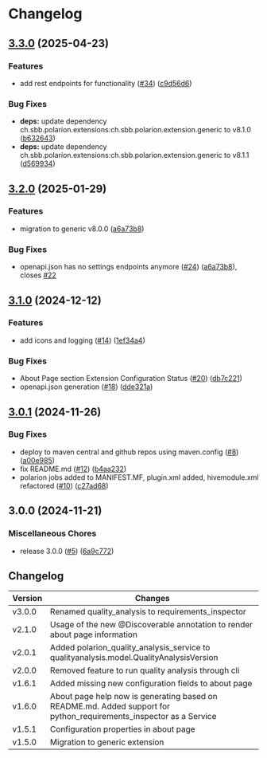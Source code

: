 # Changelog

## [3.3.0](https://github.com/SchweizerischeBundesbahnen/ch.sbb.polarion.extension.requirements-inspector/compare/v3.2.0...v3.3.0) (2025-04-23)


### Features

* add rest endpoints for functionality ([#34](https://github.com/SchweizerischeBundesbahnen/ch.sbb.polarion.extension.requirements-inspector/issues/34)) ([c9d56d6](https://github.com/SchweizerischeBundesbahnen/ch.sbb.polarion.extension.requirements-inspector/commit/c9d56d6194bb433adfb917e385a8355a2e1a7d57))


### Bug Fixes

* **deps:** update dependency ch.sbb.polarion.extensions:ch.sbb.polarion.extension.generic to v8.1.0 ([b632643](https://github.com/SchweizerischeBundesbahnen/ch.sbb.polarion.extension.requirements-inspector/commit/b6326432940a40b0ff596c5c4416d49611804a92))
* **deps:** update dependency ch.sbb.polarion.extensions:ch.sbb.polarion.extension.generic to v8.1.1 ([d569934](https://github.com/SchweizerischeBundesbahnen/ch.sbb.polarion.extension.requirements-inspector/commit/d56993436dbfd581c4282e73344d41ea360b1b2d))

## [3.2.0](https://github.com/SchweizerischeBundesbahnen/ch.sbb.polarion.extension.requirements-inspector/compare/v3.1.0...v3.2.0) (2025-01-29)


### Features

* migration to generic v8.0.0 ([a6a73b8](https://github.com/SchweizerischeBundesbahnen/ch.sbb.polarion.extension.requirements-inspector/commit/a6a73b8cedfb52efdde5ab327fcb1739e5061221))


### Bug Fixes

* openapi.json has no settings endpoints anymore ([#24](https://github.com/SchweizerischeBundesbahnen/ch.sbb.polarion.extension.requirements-inspector/issues/24)) ([a6a73b8](https://github.com/SchweizerischeBundesbahnen/ch.sbb.polarion.extension.requirements-inspector/commit/a6a73b8cedfb52efdde5ab327fcb1739e5061221)), closes [#22](https://github.com/SchweizerischeBundesbahnen/ch.sbb.polarion.extension.requirements-inspector/issues/22)

## [3.1.0](https://github.com/SchweizerischeBundesbahnen/ch.sbb.polarion.extension.requirements-inspector/compare/v3.0.1...v3.1.0) (2024-12-12)


### Features

* add icons and logging ([#14](https://github.com/SchweizerischeBundesbahnen/ch.sbb.polarion.extension.requirements-inspector/issues/14)) ([1ef34a4](https://github.com/SchweizerischeBundesbahnen/ch.sbb.polarion.extension.requirements-inspector/commit/1ef34a47774e0395e92c01f399901ac72a07bc3f))


### Bug Fixes

* About Page section Extension Configuration Status ([#20](https://github.com/SchweizerischeBundesbahnen/ch.sbb.polarion.extension.requirements-inspector/issues/20)) ([db7c221](https://github.com/SchweizerischeBundesbahnen/ch.sbb.polarion.extension.requirements-inspector/commit/db7c22116c33a59f01dd1efdca8e0b98ab527335))
* openapi.json generation ([#18](https://github.com/SchweizerischeBundesbahnen/ch.sbb.polarion.extension.requirements-inspector/issues/18)) ([dde321a](https://github.com/SchweizerischeBundesbahnen/ch.sbb.polarion.extension.requirements-inspector/commit/dde321a9ef984d172226a066dc5c92514f7937bb))

## [3.0.1](https://github.com/SchweizerischeBundesbahnen/ch.sbb.polarion.extension.requirements-inspector/compare/v3.0.0...v3.0.1) (2024-11-26)


### Bug Fixes

* deploy to maven central and github repos using maven.config ([#8](https://github.com/SchweizerischeBundesbahnen/ch.sbb.polarion.extension.requirements-inspector/issues/8)) ([a00e985](https://github.com/SchweizerischeBundesbahnen/ch.sbb.polarion.extension.requirements-inspector/commit/a00e985aabe45959c5dce2f759c25399c9e6f989))
* fix README.md ([#12](https://github.com/SchweizerischeBundesbahnen/ch.sbb.polarion.extension.requirements-inspector/issues/12)) ([b4aa232](https://github.com/SchweizerischeBundesbahnen/ch.sbb.polarion.extension.requirements-inspector/commit/b4aa2323d2ece0f221ca7a79089e98dfb5d59686))
* polarion jobs added to MANIFEST.MF, plugin.xml added, hivemodule.xml refactored ([#10](https://github.com/SchweizerischeBundesbahnen/ch.sbb.polarion.extension.requirements-inspector/issues/10)) ([c27ad68](https://github.com/SchweizerischeBundesbahnen/ch.sbb.polarion.extension.requirements-inspector/commit/c27ad68313667c6f1016c03a89a6d2d406d405ee))

## 3.0.0 (2024-11-21)


### Miscellaneous Chores

* release 3.0.0 ([#5](https://github.com/SchweizerischeBundesbahnen/ch.sbb.polarion.extension.requirements-inspector/issues/5)) ([6a9c772](https://github.com/SchweizerischeBundesbahnen/ch.sbb.polarion.extension.requirements-inspector/commit/6a9c7728c83bd6cc6803f1ac02dd4c6db0d2929e))

## Changelog

| Version | Changes                                                                                                            |
|---------|--------------------------------------------------------------------------------------------------------------------|
| v3.0.0  | Renamed quality_analysis to requirements_inspector                                                                 |
| v2.1.0  | Usage of the new @Discoverable annotation to render about page information                                         |
| v2.0.1  | Added polarion_quality_analysis_service to qualityanalysis.model.QualityAnalysisVersion                            |
| v2.0.0  | Removed feature to run quality analysis through cli                                                                |
| v1.6.1  | Added missing new configuration fields to about page                                                               |
| v1.6.0  | About page help now is generating based on README.md. Added support for python_requirements_inspector as a Service |
| v1.5.1  | Configuration properties in about page                                                                             |
| v1.5.0  | Migration to generic extension                                                                                     |
